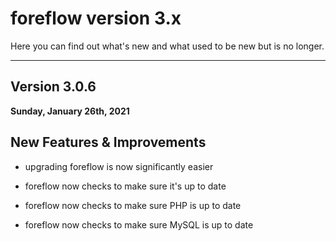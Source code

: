 # foreflow version 3.x

Here you can find out what's new and what used to be new but is no longer.

---

## Version 3.0.6

**Sunday, January 26th, 2021**

## New Features & Improvements

- upgrading foreflow is now significantly easier

- foreflow now checks to make sure it's up to date

- foreflow now checks to make sure PHP is up to date

- foreflow now checks to make sure MySQL is up to date